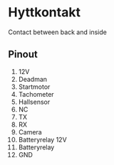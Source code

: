 # Hyttkontakt
Contact between back and inside

## Pinout 
1. 12V
2. Deadman 
3. Startmotor
4. Tachometer
5. Hallsensor
6. NC
7. TX
8. RX
9. Camera
10. Batteryrelay 12V
11. Batteryrelay 
12. GND
